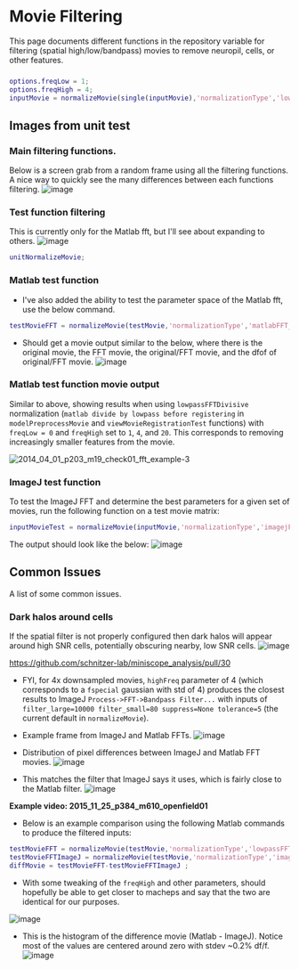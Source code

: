 # Movie Filtering

This page documents different functions in the repository variable for filtering (spatial high/low/bandpass) movies to remove neuropil, cells, or other features.

###

```Matlab
options.freqLow = 1;
options.freqHigh = 4;
inputMovie = normalizeMovie(single(inputMovie),'normalizationType','lowpassFFTDivisive','freqLow',options.freqLow,'freqHigh',options.freqHigh,'waitbarOn',1,'bandpassMask','gaussian');
```

## Images from unit test
### Main filtering functions.
Below is a screen grab from a random frame using all the filtering functions. A nice way to quickly see the many differences between each functions filtering.
![image](https://user-images.githubusercontent.com/5241605/32477562-18b7d9d4-c334-11e7-988f-accdf99a22f2.png)

### Test function filtering
This is currently only for the Matlab fft, but I'll see about expanding to others.
![image](https://user-images.githubusercontent.com/5241605/32477571-26620546-c334-11e7-8ce0-aa5269fcb5f3.png)

```Matlab
unitNormalizeMovie;
```

### Matlab test function
* I've also added the ability to test the parameter space of the Matlab fft, use the below command.
```Matlab
testMovieFFT = normalizeMovie(testMovie,'normalizationType','matlabFFT_test','secondaryNormalizationType','lowpassFFTDivisive','bandpassMask','gaussian','bandpassType','lowpass');
```
* Should get a movie output similar to the below, where there is the original movie, the FFT movie, the original/FFT movie, and the dfof of original/FFT movie.
![image](https://cloud.githubusercontent.com/assets/5241605/11490967/559152e2-9792-11e5-839b-a93811df70ce.png)

### Matlab test function movie output

Similar to above, showing results when using `lowpassFFTDivisive` normalization (`matlab divide by lowpass before registering` in `modelPreprocessMovie` and `viewMovieRegistrationTest` functions) with `freqLow = 0` and `freqHigh` set to `1`, `4`, and `20`. This corresponds to removing increasingly smaller features from the movie.

![2014_04_01_p203_m19_check01_fft_example-3](https://user-images.githubusercontent.com/5241605/71422606-aec30400-2640-11ea-8ffb-41cdeea771c1.gif)

### ImageJ test function
To test the ImageJ FFT and determine the best parameters for a given set of movies, run the following function on a test movie matrix:
```Matlab
inputMovieTest = normalizeMovie(inputMovie,'normalizationType','imagejFFT_test');
```

The output should look like the below:
![image](https://cloud.githubusercontent.com/assets/5241605/11154743/14dd385a-89f6-11e5-8d56-c349e8c4f3f8.png)

## Common Issues
A list of some common issues.

### Dark halos around cells

If the spatial filter is not properly configured then dark halos will appear around high SNR cells, potentially obscuring nearby, low SNR cells.
![image](https://cloud.githubusercontent.com/assets/5241605/11329062/1232a886-914b-11e5-9cca-85ec6162319b.png)


https://github.com/schnitzer-lab/miniscope_analysis/pull/30
* FYI, for 4x downsampled movies, `highFreq` parameter of 4 (which corresponds to a `fspecial` gaussian with std of 4) produces the closest results to ImageJ `Process->FFT->Bandpass Filter...` with inputs of `filter_large=10000 filter_small=80 suppress=None tolerance=5` (the current default in `normalizeMovie`).

* Example frame from ImageJ and Matlab FFTs.
![image](https://cloud.githubusercontent.com/assets/5241605/11519196/fbcd561e-984c-11e5-95b9-3a23085c2e44.png)

* Distribution of pixel differences between ImageJ and Matlab FFT movies.
![image](https://cloud.githubusercontent.com/assets/5241605/11519037/8bcae88c-984b-11e5-84dd-097c61ccd756.png)

* This matches the filter that ImageJ says it uses, which is fairly close to the Matlab filter.
![image](https://cloud.githubusercontent.com/assets/5241605/11519329/22b3af8e-984e-11e5-9379-5b5d4092cee0.png)

__Example video: 2015_11_25_p384_m610_openfield01__
* Below is an example comparison using the following Matlab commands to produce the filtered inputs:
```Matlab
testMovieFFT = normalizeMovie(testMovie,'normalizationType','lowpassFFTDivisive','freqHigh',7);
testMovieFFTImageJ = normalizeMovie(testMovie,'normalizationType','imagejFFT');
diffMovie = testMovieFFT-testMovieFFTImageJ ;
```
* With some tweaking of the `freqHigh` and other parameters, should hopefully be able to get closer to macheps and say that the two are identical for our purposes.

![image](https://cloud.githubusercontent.com/assets/5241605/11490643/618983b0-978f-11e5-944c-14c049d9d17e.png)

* This is the histogram of the difference movie (Matlab - ImageJ). Notice most of the values are centered around zero with stdev ~0.2% df/f.
![image](https://cloud.githubusercontent.com/assets/5241605/11490647/68fbc8a6-978f-11e5-985d-1f07101840de.png)

